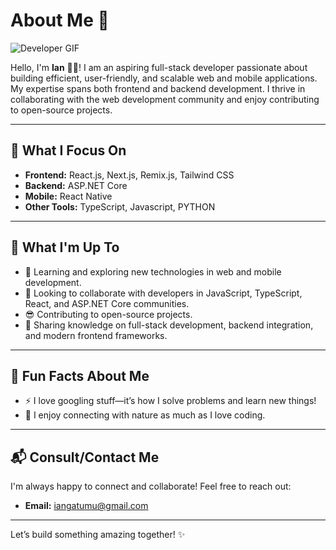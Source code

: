 # About Me 👋

![Developer GIF](https://media.giphy.com/media/M9gbBd9nbDrOTu1Mqx/giphy.gif)

Hello, I'm **Ian** 👨‍💻! I am an aspiring full-stack developer passionate about building efficient, user-friendly, and scalable web and mobile applications. My expertise spans both frontend and backend development. I thrive in collaborating with the web development community and enjoy contributing to open-source projects.

---

## 🚀 **What I Focus On**

- **Frontend:** React.js, Next.js, Remix.js, Tailwind CSS  
- **Backend:** ASP.NET Core  
- **Mobile:** React Native  
- **Other Tools:** TypeScript, Javascript, PYTHON

---

## 🤔 **What I'm Up To**

- 🌱 Learning and exploring new technologies in web and mobile development.  
- 👯 Looking to collaborate with developers in JavaScript, TypeScript, React, and ASP.NET Core communities.  
- 😎 Contributing to open-source projects.  
- 💬 Sharing knowledge on full-stack development, backend integration, and modern frontend frameworks.  

---

## 🌟 **Fun Facts About Me**

- ⚡ I love googling stuff—it’s how I solve problems and learn new things!  
- 🌳 I enjoy connecting with nature as much as I love coding.  

---

## 📬 **Consult/Contact Me**

I'm always happy to connect and collaborate! Feel free to reach out:  
- **Email:** [iangatumu@gmail.com](mailto:iangatumu@gmail.com)  

---

Let’s build something amazing together! ✨
